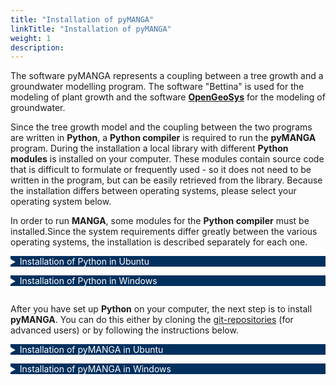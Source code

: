 ```yaml
---
title: "Installation of pyMANGA"
linkTitle: "Installation of pyMANGA"
weight: 1
description: 
---
```

<head>
<style type="text/css">
<!--
details summary {color: white; background: #00305E; margin-bottom: 1em;}
-->
</style>
</head>

The software pyMANGA represents a coupling between a tree growth and a groundwater modelling program. The software "Bettina" is used for the modeling of plant growth and the software <a href="https://www.opengeosys.org/" target="_blank">**OpenGeoSys**</a> for the modeling of groundwater.

Since the tree growth model and the coupling between the two programs are written in **Python**, a **Python compiler** is required to run the **pyMANGA** program. During the installation a local library with different **Python modules** is installed on your computer. These modules contain source code that is difficult to formulate or frequently used - so it does not need to be written in the program, but can be easily retrieved from the library. Because the installation differs between operating systems, please select your operating system below.


In order to run **MANGA**, some modules for the **Python compiler** must be installed.Since the system requirements differ greatly between the various operating systems, the installation is described separately for each one.

<details>
<summary>Installation of Python in Ubuntu</summary>
<p>

**Ubuntu 18.04** includes a first installation of (**Python 2** and) **Python 3** by default. In order to check which version is currently on the computer, after opening a new terminal window with the key combination **"CTRL + Alt + T "**, a version query can be started with the command:

	• python3 -V 

It is recommended to update the package directory of the operating system first. To update the current version, you can use the commands 

	• sudo apt update
 
and 

	• sudo apt -y upgrade 

to update the whole system - and thus the **Python 3** package.
The updated version can be checked again via the command

	• python3 -V

If unexpected problems occur, you can use the command

	• sudo apt-get install python3

to (re)install the package.
</p>
</details>

<details>
<summary>Installation of Python in Windows</summary>
<p>

To run **MANGA** (Mangrove groundwater salinity feedback model), you must first obtain an **interpreter** for the **Python** programming language. An example would be **python<sup>T</sup><sup>M</sup>**. To do this, open your browser and go to ***Python.org***. In the drop-down menu under ***Download*** you will find the current release version for your operating system of **Python** (this manual describes the procedure for Windows, see <a href="/docs/getting_started/installation/#Figure_1">Figure 1</a>).

<figure>
<a name="Figure_1"></a>
<img src="/pictures/Auswahl_Menue_zum_Downloaden_der_Windows_Variante_von_pythonTM.jpg">
<figcaption><font size = "1"><i><b>Figure 1: </b>Selection menu for downloading the Windows variant of python<sup>T</sup><sup>M</sup>.</i></font></figcaption>
</figure><p>

<figure>
<a name="Figure_2"></a>
<img src="/pictures/zu_waehlender_Link_für_das_Downloaden_von_python-3_7_7.jpg">
<figcaption><font size = "1"><i><b>Figure 2: </b>link to be chosen for downloading python-3.7.7</i></font></figcaption>
</figure><p>

Execute the downloaded file (***python-3.7.7-amd64.exe***) like a normal Windows exe and install it on your computer (see <a href="/docs/getting_started/installation/#Figure_3">Figure 3</a>). 

<figure>
<a name="Figure_3"></a>
<img src="/pictures/Ausfuehrung_der_Windows_exe_von_Python_3_7_7.jpg">
<figcaption><font size = "1"><i><b>Figure 3: </b>Running the Windows exe of Python 3.7.7.</i></font></figcaption>
</figure><p>

This completes the **Python** installation. 
<!-- To start **MANGA** some additional preparations have to be made. Go to the subdirectory Preparation and select the appropriate file before your operating system. -->
</p>
</details>


After you have set up **Python** on your computer, the next step is to install **pyMANGA**. You can do this either by cloning the [git-repositories](https://github.com/jbathmann/pyMANGA/ "https://github.com/jbathmann/pyMANGA/") (for advanced users) or by following the instructions below.
</p>

<details>
<summary >Installation of pyMANGA in Ubuntu <a name="Installation_Ubuntu"></a></summary>
<p>

In order to run **pyMANGA**, you may need to install modules that are not yet in the **Python** library but are required by pyMANGA. Since **Python** also plays an important role in the **Ubuntu** operating system, the pre-installed library is very extensive. Therefore it is recommended to install the program first and to install any missing modules after the first execution of the program - **pyMANGA** will tell you which modules are needed.

The current version of **pyMANGA** can be found on this [homepage](https://github.com/jbathmann/pyMANGA/ "https://github.com/jbathmann/pyMANGA/"). Download the source code of the program as shown in <a href="/docs/getting_started/installation/#Figure_4">Figure 4</a> as zip file.

<figure>
<a name="Figure_4"></a>
<img src="/pictures/ubuntu_download.png">
<figcaption><font size = "1"><i><b>Figure 4: </b>Download of <b>pyMANGA</b> as zip-file

</i></font></figcaption>
</figure><p>

This zip file must now be unpacked to any location. Make sure that there are no spaces and no umlauts (like ä,ö,ü,ß) in the file path.

The program is now executable. Open a terminal window with the key combination **Ctrl + Alt + T** and navigate to the main level of the program. Alternatively, you can also choose the graphical way by navigating to the location via Files. There you can open the console by right-clicking and in the menu that opens, you have to use the field "Open in Terminal" to open a terminal window, where you are already in the main level of the program.

<figure>
<a name="Figure_5"></a>
<img src="/pictures/ubuntu_Hauptebene_pyMANGA.png">
<figcaption><font size = "1"><i><b>Figure 5: </b> Main level of pyMANGA</i></font></figcaption>
</figure><p>

By typing 

	• python3 main.py

the program will now be started. If **pyMANGA** cannot yet be executed due to missing modules in the local Python library - as mentioned at the beginning - one of the missing packages is displayed in an error message. For the installation of **Python modules**, **pip** ("Pip installs Python") is suitable. By opening a terminal window (key combination **Ctrl + Alt + T**) and entering the command

	• sudo apt-get install python3-pip

pip can be installed.

To add a **Python module** to the library with **pip** the following command must be entered into a terminal:

	• pip3 install name_of_the_module

If no manual changes have been made to the standard Python library, the modules "numpy", "vtk", "lxml" and "matplotlib" are missing to run **pyMANGA**. These must all be installed, so the first command would look like this for the module "numpy":

	• pip3 install numpy

The only exception is the module "vtk". In order to be able to perform calculations with pyMANGA at a later time, which also take the **groundwater flow** into account, **a certain version** is required for this module. If you do not want to install the latest version of a module with pip, the command looks like this:

	• pip3 install vtk==8.1.2

After the missing module is installed, restart **pyMANGA**. If any other **Python modules** are missing now, **pyMANGA** will again output one of them as missing prerequisite. Repeat this step until all **Python modules** are installed. If this is the case, you should get the following output:


	Traceback (most recent call last):
	  File "main.py", line 26, in main
	    prj = XMLtoProject(xml_project_file=project_file)
	UnboundLocalError: local variable 'project_file' referenced before assignment
	
	During handling of the above exception, another exception occurred:
	
	Traceback (most recent call last):
	  File "main.py", line 38, in <module>
	    main(sys.argv[1:])
	  File "main.py", line 28, in main
	    raise UnboundLocalError('Wrong usage of pyMANGA. Type "python' +
	UnboundLocalError: Wrong usage of pyMANGA. Type "python main.py -h" for additional help.


Even if you get this error message first, it means that **pyMANGA** is installed and is runable correctly. The calculation of a first example setup is explained in the section  <a href="/docs/getting_started/first_applications_of_pymanga/">First Applications of **pyMANGA**</a> of this short tutorial.
</p>
</details>


<details>
<summary>Installation of pyMANGA in Windows</summary>
<p>

To be able to run **MANGA**, some modules for the **Python Compiler** must be installed. You have to open the **prompt** for this. You can easily find it by searching for it by typing **"Command Prompt"** and opening it with a **mouse click**. Since MANGA is a line program, everything happens at the command prompt (see <a href="/docs/getting_started/installation/#Figure_6">Figure 6</a>).

<figure>
<a name="Figure_6"></a>
<img src="/pictures/oeffnen_der_Eingabeaufforderung.jpg">
<figcaption><font size = "1"><i><b>Figure 6 :</b>open the command prompt.</i></font></figcaption>
</figure><p>

Now the following modules ***numpy***, ***vtk***, ***lxml*** and ***matplotlib*** must be installed. We start with the **module** ***numpy***. Type the code shown in the **prompt** to install the **module** (see <a href="/docs/getting_started/installation/#Figure_7">Figure 7</a>).

	• py -3.7 -m pip install numpy						     		[1]

<figure>
<a name="Figure_7"></a>
<img src="/pictures/Beispielhafte_Installation_des_Moduls_numpy.jpg">
<figcaption><font size = "1"><i><b>Figure 7: </b> Exemplary installation of the numpy module.</i></font></figcaption>
</figure><p>

Do the same for the other three **modules** with the following code

	• py -3.7 -m pip install vtk						     		[2]
	• py -3.7 -m pip install lxml					  	     		[3]
	• py -3.7 -m pip install matplotlib					     		[4]

Note: If the prompt says that ***pip*** is not up to date, you can use **upgrade** ***pip*** to update it. However, this is not mandatory.

Some explenations: ***py*** means you are calling **Python**. Where **-3.7** is the version you are using. ***-m*** means you are calling a module, in this case ***pip***, which is used to install other **modules**. Finally, the **module** **name** of the **module** to be installed follows. Now the preparations for using the **compiler** are finished. As a next step you have to download the program **MANGA***, if you haven't done so already. To do this, go to the following website [**Link**](https://github.com/jbathmann/pyMANGA/ "https://github.com/jbathmann/pyMANGA/") and download the program as a zip file and save it on your computer (see <a href="/docs/getting_started/installation/#Figure_8">Figure 8</a>).

<figure>
<a name="Figure_8"></a>
<img src="/pictures/Download_von_pyMANGA.jpg">
<figcaption><font size = "1"><i><b>Figure 8: </b> Download from pyMANGA.</i></font></figcaption>
</figure><p>

Then unzip the file (***pyMANGA-master.zip***) to your desktop. It contains all the program components of **MANGA**, including ***main.py***, which is the execution file that must be called to execute the program. To do so, open the **folder** and **right-click** in an empty area of the **folder** to open the command **prompt** (see <a href="/docs/getting_started/installation/#Figure_9">Figure 9</a>) and enter the following code.

	• py main.py -h								     		[5]

Again, ***py*** means Python is called, ***main.py*** represents the file to be called, and ***-h*** calls the help.

<figure>
<a name="Figure_9"></a>
<img src="/pictures/oeffnen_der_Eingabeaufforderung_im_pyMANGA_Ordner.jpg">
<figcaption><font size = "1"><i><b>Figure 9: </b> open the command prompt in the pyMANGA folder.</i></font></figcaption>
</figure><p>

Note: The command **prompt** is called in the **folder** so that the **folder path** does not have to be entered each time. On Windows 10, this is only possible by downloading ***cmd add to context menu.zip*** from the following [web page](https://www.giga.de/downloads/windows-10/tipps/windows-10-wieder-die-eingabeaufforderung-im-kontextmenue-anzeigen/ "https://www.giga.de/downloads/windows-10/tipps/windows-10-wieder-die- prompt in-context menu-display/") and running it as described on the page. Alternatively, you can use Command **Prompt**, which you can find in Windows **Search** with the search term **"Command Prompt"**, and specify the complete file path, which in this example is ***C:\Users\...\Desktop\pyMANGA-master***. To find your file path, **right-click** on the ***pyMANGA-master*** **folder** and go to **Properties**. Here you will find the information about the location of the folder to which you have to add a \ to the **name** of the **folder**

</p>
</details>
      
